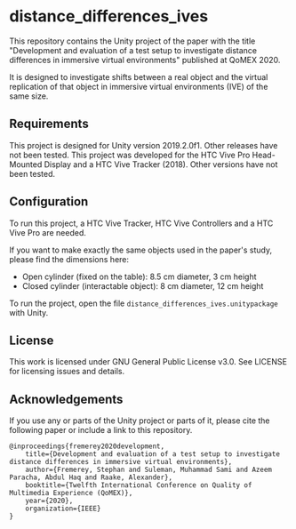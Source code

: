 # distance_differences_ives
This repository contains the Unity project of the paper with the title "Development and evaluation of a test setup to investigate distance differences in immersive virtual environments" published at QoMEX 2020.

It is designed to investigate shifts between a real object and the virtual replication of that object in immersive virtual environments (IVE) of the same size.

## Requirements
This project is designed for Unity version 2019.2.0f1. Other releases have not been tested.
This project was developed for the HTC Vive Pro Head-Mounted Display and a HTC Vive Tracker (2018).
Other versions have not been tested.

## Configuration
To run this project, a HTC Vive Tracker, HTC Vive Controllers and a HTC Vive Pro are needed.

If you want to make exactly the same objects used in the paper's study, please find the dimensions here:
* Open cylinder (fixed on the table): 8.5 cm diameter, 3 cm height
* Closed cylinder (interactable object): 8 cm diameter, 12 cm height

To run the project, open the file `distance_differences_ives.unitypackage` with Unity.

## License
This work is licensed under GNU General Public License v3.0. See LICENSE for licensing issues and details.

## Acknowledgements
If you use any or parts of the Unity project or parts of it, please cite the following paper or include a link to this repository.

```
@inproceedings{fremerey2020development,
	title={Development and evaluation of a test setup to investigate distance differences in immersive virtual environments},
	author={Fremerey, Stephan and Suleman, Muhammad Sami and Azeem Paracha, Abdul Haq and Raake, Alexander},
	booktitle={Twelfth International Conference on Quality of Multimedia Experience (QoMEX)},
	year={2020},
	organization={IEEE}
}
```

